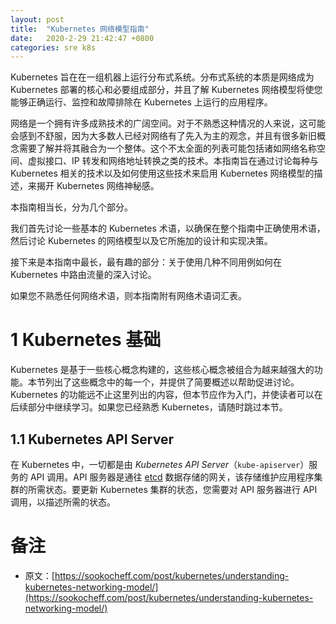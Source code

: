 ```yaml
---
layout: post
title:  "Kubernetes 网络模型指南"
date:   2020-2-29 21:42:47 +0800
categories: sre k8s
---
```


Kubernetes 旨在在一组机器上运行分布式系统。分布式系统的本质是网络成为 Kubernetes 部署的核心和必要组成部分，并且了解 Kubernetes 网络模型将使您能够正确运行、监控和故障排除在 Kubernetes 上运行的应用程序。

网络是一个拥有许多成熟技术的广阔空间。对于不熟悉这种情况的人来说，这可能会感到不舒服，因为大多数人已经对网络有了先入为主的观念，并且有很多新旧概念需要了解并将其融合为一个整体。这个不太全面的列表可能包括诸如网络名称空间、虚拟接口、IP 转发和网络地址转换之类的技术。本指南旨在通过讨论每种与 Kubernetes 相关的技术以及如何使用这些技术来启用 Kubernetes 网络模型的描述，来揭开 Kubernetes 网络神秘感。

本指南相当长，分为几个部分。

我们首先讨论一些基本的 Kubernetes 术语，以确保在整个指南中正确使用术语，然后讨论 Kubernetes 的网络模型以及它所施加的设计和实现决策。

接下来是本指南中最长，最有趣的部分：关于使用几种不同用例如何在 Kubernetes 中路由流量的深入讨论。

如果您不熟悉任何网络术语，则本指南附有网络术语词汇表。


# 1 Kubernetes 基础

Kubernetes 是基于一些核心概念构建的，这些核心概念被组合为越来越强大的功能。本节列出了这些概念中的每一个，并提供了简要概述以帮助促进讨论。Kubernetes 的功能远不止这里列出的内容，但本节应作为入门，并使读者可以在后续部分中继续学习。如果您已经熟悉 Kubernetes，请随时跳过本节。

## 1.1 Kubernetes API Server

在 Kubernetes 中，一切都是由 *Kubernetes API Server*（`kube-apiserver`）服务的 API 调用。API 服务器是通往 [etcd]() 数据存储的网关，该存储维护应用程序集群的所需状态。要更新 Kubernetes 集群的状态，您需要对 API 服务器进行 API 调用，以描述所需的状态。



# 备注

* 原文：[https://sookocheff.com/post/kubernetes/understanding-kubernetes-networking-model/](https://sookocheff.com/post/kubernetes/understanding-kubernetes-networking-model/)

